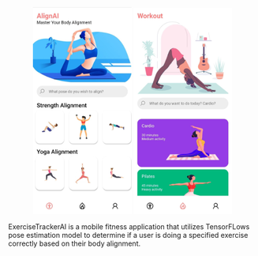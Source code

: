 

<p align="center">
  <img src="images/3.jpg" width="200"> <img src="images/4.jpg" width="200">
</p> 

ExerciseTrackerAI is a mobile fitness application that utilizes TensorFLows pose estimation model to determine if a user is doing a specified exercise correctly based on their body alignment.
